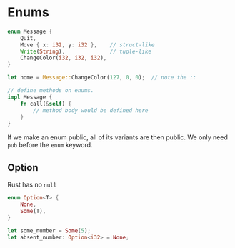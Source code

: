 # Enums

```rust
enum Message {
    Quit,
    Move { x: i32, y: i32 },    // struct-like
    Write(String),              // tuple-like
    ChangeColor(i32, i32, i32),
}

let home = Message::ChangeColor(127, 0, 0);  // note the :: 

// define methods on enums.
impl Message {
    fn call(&self) {
        // method body would be defined here
    }
}
```

If we make an enum public, all of its variants are then public. We only need `pub` before the `enum` keyword.


## Option

Rust has no `null`

```rust
enum Option<T> {
    None,
    Some(T),
}

let some_number = Some(5);
let absent_number: Option<i32> = None;
```
